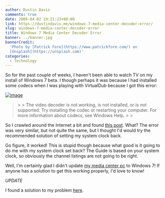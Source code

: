 ```yaml
---
author: Dustin Davis
comments: true
date: 2009-04-02 19:21:23+00:00
link: https://dustindavis.me/windows-7-media-center-decoder-error/
slug: windows-7-media-center-decoder-error
title: Windows 7 Media Center Decoder Error
banner: ../banner.jpg
bannerCredit:
  'Photo by [Patrick Fore](https://www.patrickfore.com/) on
  [Unsplash](https://unsplash.com)'
categories:
  - Technology
---
```


So for the past couple of weeks, I haven't been able to watch TV on my install
of Windows 7 beta. I though perhaps it was because I had installed some codecs
when I was playing with VirtualDub because I got this error:

[![image](https://nerdydork.com/wp-content/uploads/2009/04/image-thumb.png)](https://nerdydork.com/wp-content/uploads/2009/04/image.png)

<blockquote>  
> 
> The video decoder is not working, is not installed, or is not supported. Try installing the codec or restarting your computer. For more information about codecs, see Windows Help.
> 
> </blockquote>

So I crawled around the Internet a bit and found
[this post](http://yellowduckguy.spaces.live.com/blog/cns!DA380C13569E8907!488.entry).
What? The error was very similar, but not quite the same, but I thought I'd
would try the recommended solution of setting my system clock back.

Go figure, it worked! This is stupid though because what good is it going to do
me with my system clock set back? The Guide is based on your system clock, so
obviously the channel listings are not going to be right.

Well, I'm certainly glad I didn't update [my media center pc](http://byomc.com)
to Windows 7! If anyone has a solution to get this working properly, I'd love to
know!

_UPDATE_

I found a solution to my problem
[here](http://thegreenbutton.com/forums/permalink/343857/344016/ShowThread.aspx#344016).
